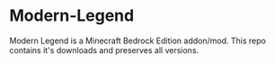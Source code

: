 # Modern-Legend
Modern Legend is a Minecraft Bedrock Edition addon/mod. This repo contains it's downloads and preserves all versions.
